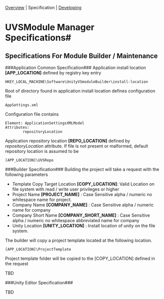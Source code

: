 [Overview](..\README.md) | Specification | [Developing](DEVELOPMENT.md)

# UVSModule Manager Specifications#
## Specifications For Module Builder / Maintenance  ##


###Application Common Specification###
Application install location **[APP_LOCATION]** defined by registry key entry

	HKEY_LOCAL_MACHINE\Software\UnityVSmoduleBuilder\install-location

Root of directory found in application install location defines configuration file
	
	AppSettings.xml

Configuration file contains

	Element: ApplicationSettingsXMLModel
	Attributes:
			repositoryLocation

Application repository location **[REPO_LOCATION]** defined by *repositoryLocation* attribute. If file is not present or malformed, default repository location is assumed to be 

	[APP_LOCATION]\UVSRepo

###Builder Specification###
Building the project will take a request with the following parameters

* Template Copy Target Location **[COPY_LOCATION]**:  Valid Location on file system with read / write user privileges or higher
* Project Name **[PROJECT_NAME]** : Case Sensitive alpha / numeric no whitespace name for project.
* Company Name **[COMPANY_NAME]** : Case Sensitive alpha / numeric name for company
* Company Short Name **[COMPANY\_SHORT_NAME]** : Case Sensitive alpha / numeric no whitespace abbreviated name for company
* Unity Location **[UNITY_LOCATION]** : Install location of unity on the file system.

The builder will copy a project template located at the following location.

	[APP_LOCATION]\ProjectTemplate

Project template folder will be copied to the [COPY_LOCATION] defined in the request

TBD

###Unity Editor Specification###

TBD